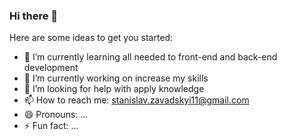 ### Hi there 👋

Here are some ideas to get you started:


- 🌱 I’m currently learning all needed to front-end and back-end development
- 🔭 I’m currently working on increase my skills
- 🤔 I’m looking for help with apply knowledge
- 📫 How to reach me: stanislav.zavadskyi11@gmail.com
- 😄 Pronouns: ...
- ⚡ Fun fact: ...
